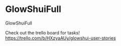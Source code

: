 GlowShuiFull
============

GlowShuiFull

Check out the trello board for tasks! https://trello.com/b/HXzyaAUy/glowshui-user-stories

